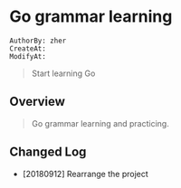 Go grammar learning
===================
```
AuthorBy: zher
CreateAt:
ModifyAt:
```

> Start learning Go

## Overview

> Go grammar learning and practicing.

## Changed Log

- [20180912] Rearrange the project